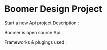 # Boomer Design Project
Start a new Api project 
Description :

Boomer is open source Api 

Frameworks & plugings used :